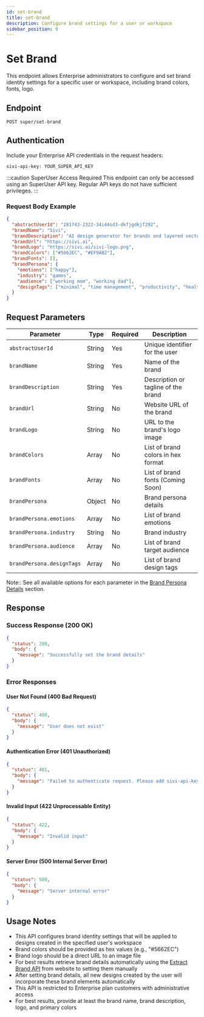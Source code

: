 ```yaml
---
id: set-brand
title: set-brand
description: Configure brand settings for a user or workspace
sidebar_position: 9
---
```


# Set Brand

This endpoint allows Enterprise administrators to configure and set brand identity settings for a specific user or workspace, including brand colors, fonts, logo.

## Endpoint

```
POST super/set-brand
```

## Authentication

Include your Enterprise API credentials in the request headers:

```http
sivi-api-key: YOUR_SUPER_API_KEY
```

:::caution SuperUser Access Required
This endpoint can only be accessed using an SuperUser API key. Regular API keys do not have sufficient privileges.
:::


### Request Body Example

```json
{
  "abstractUserId": "281743-2322-34i44sd3-dkfjgdkjf292",
  "brandName": "Sivi",
  "brandDescription": "AI design generator for brands and layered vector based design generation",
  "brandUrl": "https://sivi.ai",
  "brandLogo": "https://sivi.ai/sivi-logo.png",
  "brandColors": ["#5662EC", "#EF9AB2"],
  "brandFonts": [],
  "brandPersona": {
    "emotions": ["happy"],
    "industry": "games",
    "audience": ["working mom", "working dad"],
    "designTags": ["minimal", "time management", "productivity", "health"],
  }
}
```

## Request Parameters

| Parameter | Type | Required | Description |
|-----------|------|----------|-------------|
| `abstractUserId` | String | Yes | Unique identifier for the user |
| `brandName` | String | Yes | Name of the brand |
| `brandDescription` | String | Yes | Description or tagline of the brand |
| `brandUrl` | String | No | Website URL of the brand |
| `brandLogo` | String | No | URL to the brand's logo image |
| `brandColors` | Array | No | List of brand colors in hex format |
| `brandFonts` | Array | No | List of brand fonts (Coming Soon) |
| `brandPersona` | Object | No | Brand persona details |
| `brandPersona.emotions` | Array | No | List of brand emotions |
| `brandPersona.industry` | String | No | Brand industry |
| `brandPersona.audience` | Array | No | List of brand target audience |
| `brandPersona.designTags` | Array | No | List of brand design tags |

Note:: See all available options for each parameter in the [Brand Persona Details](../common/brand-persona-details) section.

## Response

### Success Response (200 OK)

```json
{
  "status": 200,
  "body": {
    "message": "Successfully set the brand details"
  }
}
```

### Error Responses

#### User Not Found (400 Bad Request)

```json
{
  "status": 400,
  "body": {
    "message": "User does not exist"
  }
}
```

#### Authentication Error (401 Unauthorized)

```json
{
  "status": 401,
  "body": {
    "message": "Failed to authenticate request. Please add sivi-api-key header in request"
  }
}
```

#### Invalid Input (422 Unprocessable Entity)

```json
{
  "status": 422,
  "body": {
    "message": "Invalid input"
  }
}
```

#### Server Error (500 Internal Server Error)

```json
{
  "status": 500,
  "body": {
    "message": "Server internal error"
  }
}
```

## Usage Notes

- This API configures brand identity settings that will be applied to designs created in the specified user's workspace
- Brand colors should be provided as hex values (e.g., "#5662EC")
- Brand logo should be a direct URL to an image file
- For best results retrieve brand details automatically using the [Extract Brand API](./extract-brand) from website to setting them manually
- After setting brand details, all new designs created by the user will incorporate these brand elements automatically
- This API is restricted to Enterprise plan customers with administrative access
- For best results, provide at least the brand name, brand description, logo, and primary colors
